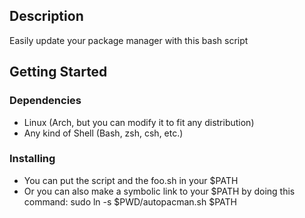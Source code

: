 ## Description

Easily update your package manager with this bash script

## Getting Started

### Dependencies

* Linux (Arch, but you can modify it to fit any distribution)
* Any kind of Shell (Bash, zsh, csh, etc.)

### Installing

* You can put the script and the foo.sh in your $PATH
* Or you can also make a symbolic link to your $PATH by doing this command:
sudo ln -s $PWD/autopacman.sh $PATH

